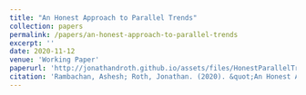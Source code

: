 ```yaml
---
title: "An Honest Approach to Parallel Trends"
collection: papers
permalink: /papers/an-honest-approach-to-parallel-trends
excerpt: ''
date: 2020-11-12
venue: 'Working Paper'
paperurl: 'http://jonathandroth.github.io/assets/files/HonestParallelTrends_Main.pdf'
citation: 'Rambachan, Ashesh; Roth, Jonathan. (2020). &quot;An Honest Approach to Parallel Trends.&quot; <i>Working Paper</i>.'
---
```


